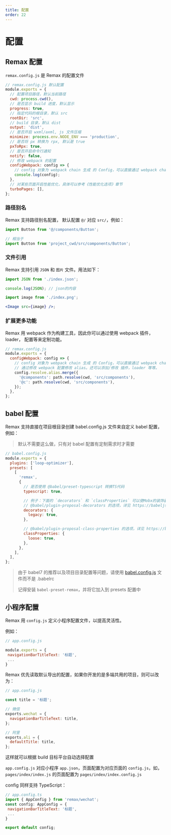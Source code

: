 ```yaml
---
title: 配置
order: 22
---
```


# 配置

## Remax 配置

`remax.config.js` 是 Remax 的配置文件

```js
// remax.config.js 默认配置
module.exports = {
  // 配置项目路径，默认当前路径
  cwd: process.cwd(),
  // 是否显示 build 进度，默认显示
  progress: true,
  // 指定代码的根目录，默认 src
  rootDir: 'src',
  // build 目录，默认 dist
  output: 'dist',
  // 是否开启 wxml/axml, js 文件压缩
  minimize: process.env.NODE_ENV === 'production',
  // 是否将 px 转换为 rpx, 默认是 true
  pxToRpx: true,
  // 是否开启命令行通知
  notify: false,
  // 修改 webpack 的配置
  configWebpack: config => {
    // config 对象为 webpack chain 生成 的 Config，可以直接通过 webpack chain 的方式修改配置 https://github.com/neutrinojs/webpack-chain
    console.log(config);
  },
  // 对某些页面开启性能优化，具体可以参考《性能优化选项》章节
  turboPages: [],
};
```

### 路径别名

Remax 支持路径别名配置， 默认配置 `@/` 对应 `src/`，例如：

```js
import Button from '@/components/Button';

// 相当于
import Button from 'project_cwd/src/components/Button';
```

### 文件引用

Remax 支持引用 `JSON` 和 `图片` 文件。用法如下：

```js
import JSON from './index.json';

console.log(JSON); // json的内容
```

```jsx
import image from './index.png';

<Image src={image} />;
```

### 扩展更多功能

Remax 用 webpack 作为构建工具，因此你可以通过使用 webpack 插件，loader， 配置等来定制功能。

```js
// remax.config.js
module.exports = {
  configWebpack: config => {
    // config 对象为 webpack chain 生成 的 Config，可以直接通过 webpack chain 的方式修改配置 https://github.com/neutrinojs/webpack-chain
    // 通过修改 webpack 配置修改 alias。还可以添加/修改 插件，loader 等等。
    config.resolve.alias.merge({
      '@components': path.resolve(cwd, 'src/components'),
      '@c': path.resolve(cwd, 'src/components'),
    });
  },
};
```

## babel 配置

Remax 支持直接在项目根目录创建 babel.config.js 文件来自定义 babel 配置，例如：

> 默认不需要这么做，只有对 babel 配置有定制需求时才需要

```js
// babel.config.js
module.exports = {
  plugins: ['loop-optimizer'],
  presets: [
    [
      'remax',
      {
        // 是否使用 @babel/preset-typescript 转换TS代码
        typescript: true,

        // 例子：下面的 `decorators` 和 `classProperties` 可以使Mobx的装饰器能正常工作
        // @babel/plugin-proposal-decorators 的选项，详见 https://babeljs.io/docs/en/babel-plugin-proposal-decorators
        decorators: {
          legacy: true,
        },

        // @babel/plugin-proposal-class-properties 的选项，详见 https://babeljs.io/docs/en/babel-plugin-proposal-class-properties
        classProperties: {
          loose: true,
        },
      },
    ],
  ],
};
```

> 由于 babel7 的推荐以及项目目录配置等问题，请使用 [babel.config.js](https://babeljs.io/docs/en/configuration#babelconfigjs) 文件而不是 .babelrc
>
> 记得安装 `babel-preset-remax`，并将它加入到 presets 配置中

## 小程序配置

Remax 用 `config.js` 定义小程序配置文件，以提高灵活性。

例如：

```js
// app.config.js

module.exports = {
 navigationBarTitleText: '标题',
 ...
}
```

Remax 优先读取默认导出的配置，如果你开发的是多端共用的项目，则可以改为：

```js
// app.config.js

const title = '标题';

// 微信
exports.wechat = {
  navigationBarTitleText: title,
};

// 阿里
exports.ali = {
  defaultTitle: title,
};
```

这样就可以根据 build 目标平台自动选择配置

`app.config.js` 对应小程序 `app.json`，页面配置为对应页面的 `config.js`，如，`pages/index/index.js` 的页面配置为 `pages/index/index.config.js`

config 同样支持 TypeScript：

```js
// app.config.ts
import { AppConfig } from 'remax/wechat';
const config: AppConfig = {
 navigationBarTitleText: '标题',
 ...
}

export default config;
```
